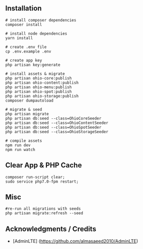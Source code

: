 ## Installation

```
# install composer dependencies
composer install

# install node dependencies
yarn install

# create .env file
cp .env.example .env

# create app key
php artisan key:generate

# install assets & migrate
php artisan ohio-core:publish
php artisan ohio-content:publish
php artisan ohio-menu:publish
php artisan ohio-spot:publish
php artisan ohio-storage:publish
composer dumpautoload

# migrate & seed
php artisan migrate
php artisan db:seed --class=OhioCoreSeeder
php artisan db:seed --class=OhioContentSeeder
php artisan db:seed --class=OhioSpotSeeder
php artisan db:seed --class=OhioStorageSeeder

# compile assets
npm run dev
npm run watch
```

## Clear App & PHP Cache

```
composer run-script clear; 
sudo service php7.0-fpm restart;
```

## Misc

```
#re-run all migrations with seeds
php artisan migrate:refresh --seed 
```

## Acknowledgments / Credits

* [AdminLTE] (https://github.com/almasaeed2010/AdminLTE)